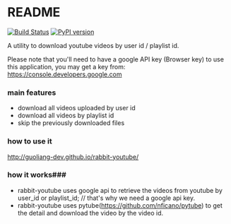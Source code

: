 # README #

[![Build Status](https://travis-ci.org/guoliang-dev/rabbit-youtube.svg)](https://travis-ci.org/guoliang-dev/rabbit-youtube) [![PyPI version](https://badge.fury.io/py/rabbit-youtube.svg)](https://badge.fury.io/py/rabbit-youtube)

A utility to download youtube videos by user id / playlist id. 

Please note that you'll need to have a google API key (Browser key) to use this application, you may get a key from: https://console.developers.google.com

### main features ###

* download all videos uploaded by user id
* download all videos by playlist id
* skip the previously downloaded files


### how to use it ###
http://guoliang-dev.github.io/rabbit-youtube/

### how it works###
* rabbit-youtube uses google api to retrieve the videos from youtube by user_id or playlist_id; // that's why we need a google api key. 
* rabbit-youtube uses pytube(https://github.com/nficano/pytube) to get the detail and download the video by the video id. 